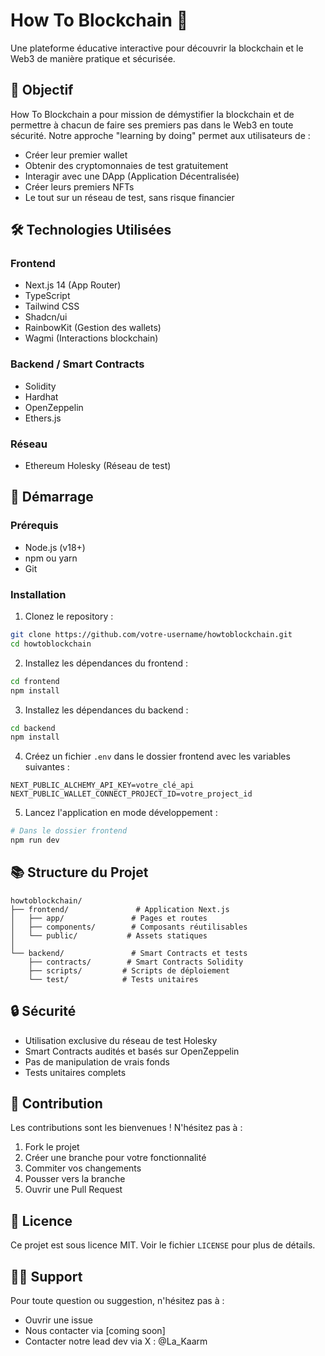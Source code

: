 # How To Blockchain 🚀

Une plateforme éducative interactive pour découvrir la blockchain et le Web3 de manière pratique et sécurisée.

## 🎯 Objectif

How To Blockchain a pour mission de démystifier la blockchain et de permettre à chacun de faire ses premiers pas dans le Web3 en toute sécurité. Notre approche "learning by doing" permet aux utilisateurs de :

- Créer leur premier wallet
- Obtenir des cryptomonnaies de test gratuitement
- Interagir avec une DApp (Application Décentralisée)
- Créer leurs premiers NFTs
- Le tout sur un réseau de test, sans risque financier

## 🛠 Technologies Utilisées

### Frontend
- Next.js 14 (App Router)
- TypeScript
- Tailwind CSS
- Shadcn/ui
- RainbowKit (Gestion des wallets)
- Wagmi (Interactions blockchain)

### Backend / Smart Contracts
- Solidity
- Hardhat
- OpenZeppelin
- Ethers.js

### Réseau
- Ethereum Holesky (Réseau de test)

## 🚀 Démarrage

### Prérequis
- Node.js (v18+)
- npm ou yarn
- Git

### Installation

1. Clonez le repository :
```bash
git clone https://github.com/votre-username/howtoblockchain.git
cd howtoblockchain
```

2. Installez les dépendances du frontend :
```bash
cd frontend
npm install
```

3. Installez les dépendances du backend :
```bash
cd backend
npm install
```

4. Créez un fichier `.env` dans le dossier frontend avec les variables suivantes :
```env
NEXT_PUBLIC_ALCHEMY_API_KEY=votre_clé_api
NEXT_PUBLIC_WALLET_CONNECT_PROJECT_ID=votre_project_id
```

5. Lancez l'application en mode développement :
```bash
# Dans le dossier frontend
npm run dev
```

## 📚 Structure du Projet

```
howtoblockchain/
├── frontend/               # Application Next.js
│   ├── app/               # Pages et routes
│   ├── components/        # Composants réutilisables
│   └── public/           # Assets statiques
│
└── backend/               # Smart Contracts et tests
    ├── contracts/        # Smart Contracts Solidity
    ├── scripts/         # Scripts de déploiement
    └── test/            # Tests unitaires
```

## 🔒 Sécurité

- Utilisation exclusive du réseau de test Holesky
- Smart Contracts audités et basés sur OpenZeppelin
- Pas de manipulation de vrais fonds
- Tests unitaires complets

## 🤝 Contribution

Les contributions sont les bienvenues ! N'hésitez pas à :
1. Fork le projet
2. Créer une branche pour votre fonctionnalité
3. Commiter vos changements
4. Pousser vers la branche
5. Ouvrir une Pull Request

## 📝 Licence

Ce projet est sous licence MIT. Voir le fichier `LICENSE` pour plus de détails.

## 🙋‍♂️ Support

Pour toute question ou suggestion, n'hésitez pas à :
- Ouvrir une issue
- Nous contacter via [coming soon]
- Contacter notre lead dev via X : @La_Kaarm